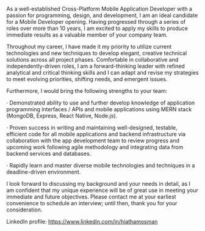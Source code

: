 As a well-established Cross-Platform Mobile Application Developer with a passion for programming, design, and development, I am an ideal candidate for a Mobile Developer opening. Having progressed through a series of roles over more than 10 years, I am excited to apply my skills to produce immediate results as a valuable member of your company team.

Throughout my career, I have made it my priority to utilize current technologies and new techniques to develop elegant, creative technical solutions across all project phases. Comfortable in collaborative and independently-driven roles, I am a forward-thinking leader with refined analytical and critical thinking skills and I can adapt and revise my strategies to meet evolving priorities, shifting needs, and emergent issues.

Furthermore, I would bring the following strengths to your team:

· Demonstrated ability to use and further develop knowledge of application programming interfaces / APIs and mobile applications using MERN stack (MongoDB, Express, React Native, Node.js).

· Proven success in writing and maintaining well-designed, testable, efficient code for all mobile applications and backend infrastructure via collaboration with the app development team to review progress and upcoming work following agile methodology and integrating data from backend services and databases.

· Rapidly learn and master diverse mobile technologies and techniques in a deadline-driven environment.

I look forward to discussing my background and your needs in detail, as I am confident that my unique experience will be of great use in meeting your immediate and future objectives. Please contact me at your earliest convenience to schedule an interview; until then, thank you for your consideration.

LinkedIn profile: https://www.linkedin.com/in/hiathamosman
